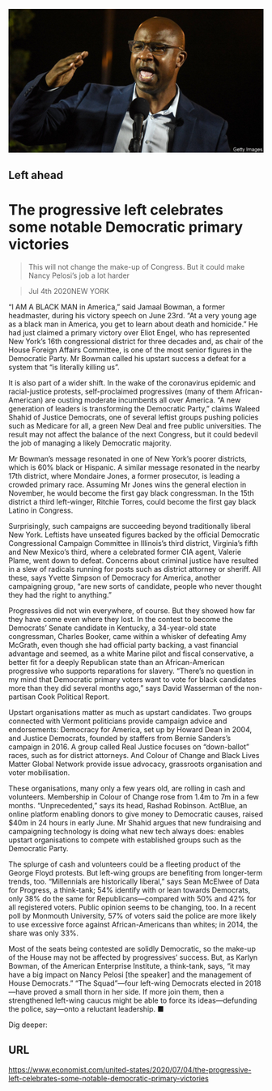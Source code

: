 ![](./images/20200704_USP502.jpg)

## Left ahead

# The progressive left celebrates some notable Democratic primary victories

> This will not change the make-up of Congress. But it could make Nancy Pelosi’s job a lot harder

> Jul 4th 2020NEW YORK

“I AM A BLACK MAN in America,” said Jamaal Bowman, a former headmaster, during his victory speech on June 23rd. “At a very young age as a black man in America, you get to learn about death and homicide.” He had just claimed a primary victory over Eliot Engel, who has represented New York’s 16th congressional district for three decades and, as chair of the House Foreign Affairs Committee, is one of the most senior figures in the Democratic Party. Mr Bowman called his upstart success a defeat for a system that “is literally killing us”.

It is also part of a wider shift. In the wake of the coronavirus epidemic and racial-justice protests, self-proclaimed progressives (many of them African-American) are ousting moderate incumbents all over America. “A new generation of leaders is transforming the Democratic Party,” claims Waleed Shahid of Justice Democrats, one of several leftist groups pushing policies such as Medicare for all, a green New Deal and free public universities. The result may not affect the balance of the next Congress, but it could bedevil the job of managing a likely Democratic majority.

Mr Bowman’s message resonated in one of New York’s poorer districts, which is 60% black or Hispanic. A similar message resonated in the nearby 17th district, where Mondaire Jones, a former prosecutor, is leading a crowded primary race. Assuming Mr Jones wins the general election in November, he would become the first gay black congressman. In the 15th district a third left-winger, Ritchie Torres, could become the first gay black Latino in Congress.

Surprisingly, such campaigns are succeeding beyond traditionally liberal New York. Leftists have unseated figures backed by the official Democratic Congressional Campaign Committee in Illinois’s third district, Virginia’s fifth and New Mexico’s third, where a celebrated former CIA agent, Valerie Plame, went down to defeat. Concerns about criminal justice have resulted in a slew of radicals running for posts such as district attorney or sheriff. All these, says Yvette Simpson of Democracy for America, another campaigning group, “are new sorts of candidate, people who never thought they had the right to anything.”

Progressives did not win everywhere, of course. But they showed how far they have come even where they lost. In the contest to become the Democrats’ Senate candidate in Kentucky, a 34-year-old state congressman, Charles Booker, came within a whisker of defeating Amy McGrath, even though she had official party backing, a vast financial advantage and seemed, as a white Marine pilot and fiscal conservative, a better fit for a deeply Republican state than an African-American progressive who supports reparations for slavery. “There’s no question in my mind that Democratic primary voters want to vote for black candidates more than they did several months ago,” says David Wasserman of the non-partisan Cook Political Report.

Upstart organisations matter as much as upstart candidates. Two groups connected with Vermont politicians provide campaign advice and endorsements: Democracy for America, set up by Howard Dean in 2004, and Justice Democrats, founded by staffers from Bernie Sanders’s campaign in 2016. A group called Real Justice focuses on “down-ballot” races, such as for district attorneys. And Colour of Change and Black Lives Matter Global Network provide issue advocacy, grassroots organisation and voter mobilisation.

These organisations, many only a few years old, are rolling in cash and volunteers. Membership in Colour of Change rose from 1.4m to 7m in a few months. “Unprecedented,” says its head, Rashad Robinson. ActBlue, an online platform enabling donors to give money to Democratic causes, raised $40m in 24 hours in early June. Mr Shahid argues that new fundraising and campaigning technology is doing what new tech always does: enables upstart organisations to compete with established groups such as the Democratic Party.

The splurge of cash and volunteers could be a fleeting product of the George Floyd protests. But left-wing groups are benefiting from longer-term trends, too. “Millennials are historically liberal,” says Sean McElwee of Data for Progress, a think-tank; 54% identify with or lean towards Democrats, only 38% do the same for Republicans—compared with 50% and 42% for all registered voters. Public opinion seems to be changing, too. In a recent poll by Monmouth University, 57% of voters said the police are more likely to use excessive force against African-Americans than whites; in 2014, the share was only 33%.

Most of the seats being contested are solidly Democratic, so the make-up of the House may not be affected by progressives’ success. But, as Karlyn Bowman, of the American Enterprise Institute, a think-tank, says, “it may have a big impact on Nancy Pelosi [the speaker] and the management of House Democrats.” “The Squad”—four left-wing Democrats elected in 2018—have proved a small thorn in her side. If more join them, then a strengthened left-wing caucus might be able to force its ideas—defunding the police, say—onto a reluctant leadership. ■

Dig deeper:

## URL

https://www.economist.com/united-states/2020/07/04/the-progressive-left-celebrates-some-notable-democratic-primary-victories
